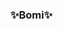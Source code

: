 ### ✨Bomi✨

<!--
**bomii1/bomii1** is a ✨ _special_ ✨ repository because its `README.md` (this file) appears on your GitHub profile.

<img src="https://img.shields.io/badge/Scss-green?style=flat&logo=Sass&logoColor=CC6699"/>
-->
